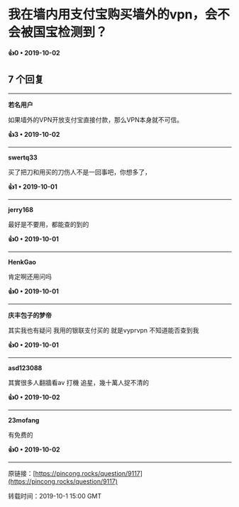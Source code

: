 # 我在墙内用支付宝购买墙外的vpn，会不会被国宝检测到？ 



**👍0 • 2019-10-02**

## 7 个回复

---
**若名用户**

如果墙外的VPN开放支付宝直接付款，那么VPN本身就不可信。 

**👍3 • 2019-10-02**

---
**swertq33**

买了把刀和用买的刀伤人不是一回事吧，你想多了， 

**👍1 • 2019-10-01**

---
**jerry168**

最好是不要用，都能查的到的 

**👍0 • 2019-10-01**

---
**HenkGao**

肯定啊还用问吗 

**👍0 • 2019-10-01**

---
**庆丰包子的梦帝**

其实我也有疑问 我用的银联支付买的 就是vyprvpn 不知道能否查到我 

**👍0 • 2019-10-01**

---
**asd123088**

其實很多人翻牆看av 打機 追星，幾十萬人捉不清的 

**👍0 • 2019-10-02**

---
**23mofang**

有免费的 

**👍0 • 2019-10-02**

---
原链接：[https://pincong.rocks/question/9117](https://pincong.rocks/question/9117)

转载时间：2019-10-1 15:00 GMT